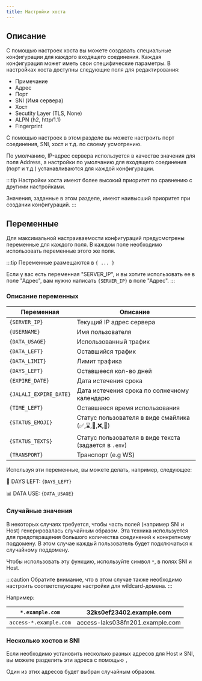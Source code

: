 ```yaml
---
title: Настройки хоста
---
```


## Описание

С помощью настроек хоста вы можете создавать специальные конфигурации для каждого входящего соединения. Каждая конфигурация может иметь свои специфические параметры. В настройках хоста доступны следующие поля для редактирования:

- Примечание
- Адрес
- Порт
- SNI (Имя сервера)
- Хост
- Secutity Layer (TLS, None)
- ALPN (h2, http/1.1)
- Fingerprint

С помощью настроек в этом разделе вы можете настроить порт соединения, SNI, хост и т.д. по своему усмотрению.

По умолчанию, IP-адрес сервера используется в качестве значения для поля Address, а настройки по умолчанию для входящего соединения (порт и т.д.) устанавливаются для каждой конфигурации.

:::tip
Настройки хоста имеют более высокий приоритет по сравнению с другими настройками.

Значения, заданные в этом разделе, имеют наивысший приоритет при создании конфигураций.
:::

## Переменные

Для максимальной настраиваемости конфигураций предусмотрены переменные для каждого поля. В каждом поле необходимо использовать переменные этого же поля.

:::tip
Переменные размещаются в `{ ... }`

Если у вас есть переменная "SERVER_IP", и вы хотите использовать ее в поле "Адрес", вам нужно написать `{SERVER_IP}` в поле "Адрес".
:::

### Описание переменных

| Переменная             | Описание                                              |
| ---------------------- | ----------------------------------------------------- |
| `{SERVER_IP}`          | Текущий IP адрес сервера                              |
| `{USERNAME}`           | Имя пользователя                                      |
| `{DATA_USAGE}`         | Использованный трафик                                 |
| `{DATA_LEFT}`          | Оставшийся трафик                                     |
| `{DATA_LIMIT}`         | Лимит трафика                                         |
| `{DAYS_LEFT}`          | Оставшееся кол-во дней                                |
| `{EXPIRE_DATE}`        | Дата истечения срока                                  |
| `{JALALI_EXPIRE_DATE}` | Дата истечения срока по солнечному календарю          |
| `{TIME_LEFT}`          | Оставшееся время использования                        |
| `{STATUS_EMOJI}`       | Статус пользователя в виде смайлика (✅,⌛️,🪫,❌,🔌)  |
| `{STATUS_TEXTS}`       | Статус пользователя в виде текста (задается в `.env`) |
| `{TRANSPORT}`          | Транспорт (e.g WS)                                    |

Используя эти переменные, вы можете делать, например, следующее:

📆 DAYS LEFT: `{DAYS_LEFT}`

📊 DATA USE: `{DATA_USAGE}`

### Случайные значения

В некоторых случаях требуется, чтобы часть полей (например SNI и Host) генерировалась случайным образом. Эта техника используется для предотвращения большого количества соединений к конкретному поддомену. В этом случае каждый пользователь будет подключаться к случайному поддомену.

Чтобы использовать эту функцию, используйте символ `*`, в полях SNI и Host.

:::caution
Обратите внимание, что в этом случае также необходимо настроить соответствующие настройки для wildcard-домена.
:::

Например:

| `*.example.com`        | 32ks0ef23402.example.com        |
| ---------------------- | ------------------------------- |
| `access-*.example.com` | access-laks038fn201.example.com |

### Несколько хостов и SNI

Если необходимо установить несколько разных адресов для Host и SNI, вы можете разделить эти адреса с помощью `,`

Один из этих адресов будет выбран случайным образом.
